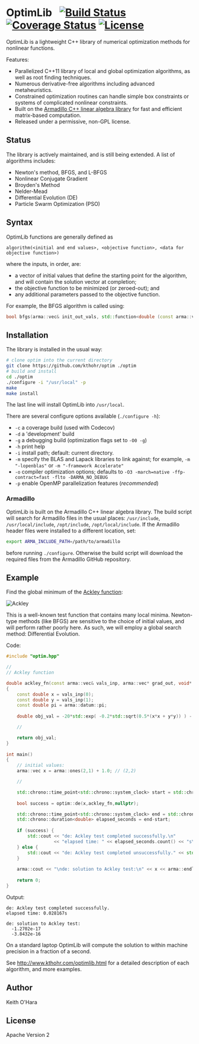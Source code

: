 # OptimLib &nbsp; [![Build Status](https://travis-ci.org/kthohr/optim.svg?branch=master)](https://travis-ci.org/kthohr/optim) [![Coverage Status](https://codecov.io/github/kthohr/optim/coverage.svg?branch=master)](https://codecov.io/github/kthohr/optim?branch=master) [![License](https://img.shields.io/badge/Licence-Apache%202.0-blue.svg)](./LICENSE)

OptimLib is a lightweight C++ library of numerical optimization methods for nonlinear functions.

Features:

* Parallelized C++11 library of local and global optimization algorithms, as well as root finding techniques.
* Numerous derivative-free algorithms including advanced metaheuristics.
* Constrained optimization routines can handle simple box constraints or systems of complicated nonlinear constraints.
* Built on the [Armadillo C++ linear algebra library](http://arma.sourceforge.net/) for fast and efficient matrix-based computation.
* Released under a permissive, non-GPL license.

## Status

The library is actively maintained, and is still being extended. A list of algorithms includes:

* Newton's method, BFGS, and L-BFGS
* Nonlinear Conjugate Gradient
* Broyden's Method
* Nelder-Mead
* Differential Evolution (DE)
* Particle Swarm Optimization (PSO)

## Syntax

OptimLib functions are generally defined as
```
algorithm(<initial and end values>, <objective function>, <data for objective function>)
```
where the inputs, in order, are:
* a vector of initial values that define the starting point for the algorithm, and will contain the solution vector at completion;
* the objective function to be minimized (or zeroed-out); and
* any additional parameters passed to the objective function.

For example, the BFGS algorithm is called using:
``` cpp
bool bfgs(arma::vec& init_out_vals, std::function<double (const arma::vec& vals_inp, arma::vec* grad_out, void* opt_data)> opt_objfn, void* opt_data);
```

## Installation

The library is installed in the usual way:

```bash
# clone optim into the current directory
git clone https://github.com/kthohr/optim ./optim
# build and install
cd ./optim
./configure -i "/usr/local" -p
make
make install
```

The last line will install OptimLib into `/usr/local`.

There are several configure options available (`./configure -h`):
* `-c` a coverage build (used with Codecov)
* `-d` a 'development' build
* `-g` a debugging build (optimization flags set to `-O0 -g`)
* `-h` print help
* `-i` install path; default: current directory.
* `-m` specify the BLAS and Lapack libraries to link against; for example, `-m "-lopenblas"` or `-m "-framework Accelerate"`
* `-o` compiler optimization options; defaults to `-O3 -march=native -ffp-contract=fast -flto -DARMA_NO_DEBUG`
* `-p` enable OpenMP parallelization features (*recommended*)

### Armadillo

OptimLib is built on the Armadillo C++ linear algebra library. The build script will search for Armadillo files in the usual places: `/usr/include`, `/usr/local/include`, `/opt/include`, `/opt/local/include`. If the Armadillo header files were installed to a different location, set:
``` bash
export ARMA_INCLUDE_PATH=/path/to/armadillo
```
before running `./configure`. Otherwise the build script will download the required files from the Armadillo GitHub repository.

## Example

Find the global minimum of the [Ackley function](https://en.wikipedia.org/wiki/Ackley_function):

![Ackley](https://github.com/kthohr/kthohr.github.io/blob/master/pics/ackley_fn_3d.png)

This is a well-known test function that contains many local minima. Newton-type methods (like BFGS) are sensitive to the choice of initial values, and will perform rather poorly here. As such, we will employ a global search method: Differential Evolution.

Code:

``` cpp
#include "optim.hpp"

//
// Ackley function

double ackley_fn(const arma::vec& vals_inp, arma::vec* grad_out, void* opt_data)
{
    const double x = vals_inp(0);
    const double y = vals_inp(1);
    const double pi = arma::datum::pi;
 
    double obj_val = -20*std::exp( -0.2*std::sqrt(0.5*(x*x + y*y)) ) - std::exp( 0.5*(std::cos(2*pi*x) + std::cos(2*pi*y)) ) + 22.718282L;

    //

    return obj_val;
}
 
int main()
{
    // initial values:
    arma::vec x = arma::ones(2,1) + 1.0; // (2,2)

    //

    std::chrono::time_point<std::chrono::system_clock> start = std::chrono::system_clock::now();
 
    bool success = optim::de(x,ackley_fn,nullptr);

    std::chrono::time_point<std::chrono::system_clock> end = std::chrono::system_clock::now();
    std::chrono::duration<double> elapsed_seconds = end-start;
 
    if (success) {
        std::cout << "de: Ackley test completed successfully.\n"
                  << "elapsed time: " << elapsed_seconds.count() << "s\n";
    } else {
        std::cout << "de: Ackley test completed unsuccessfully." << std::endl;
    }
 
    arma::cout << "\nde: solution to Ackley test:\n" << x << arma::endl;
 
    return 0;
}
```

Output:
```
de: Ackley test completed successfully.
elapsed time: 0.028167s

de: solution to Ackley test:
  -1.2702e-17
  -3.8432e-16
```
On a standard laptop OptimLib will compute the solution to within machine precision in a fraction of a second.

See http://www.kthohr.com/optimlib.html for a detailed description of each algorithm, and more examples.

## Author

Keith O'Hara

## License

Apache Version 2
